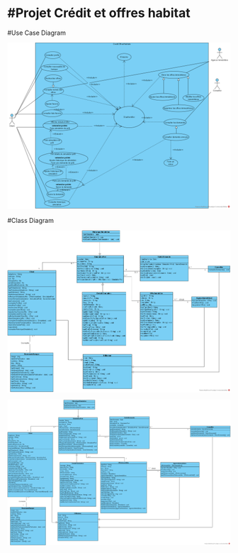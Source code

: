#Projet Crédit et offres habitat
================================

#Use Case Diagram

![useCaseDiagram](./src/main/resources/assets/Use%20Case%20Diagram%20Credit%20et%20offre%20habitat.png)

#Class Diagram

![classDiagram](./src/main/resources/assets/Class%20Diagram%20credit%20offre%20habitat.png)


![classDiagram](./src/main/resources/assets/ClassDiagram2credithabitat.png)



